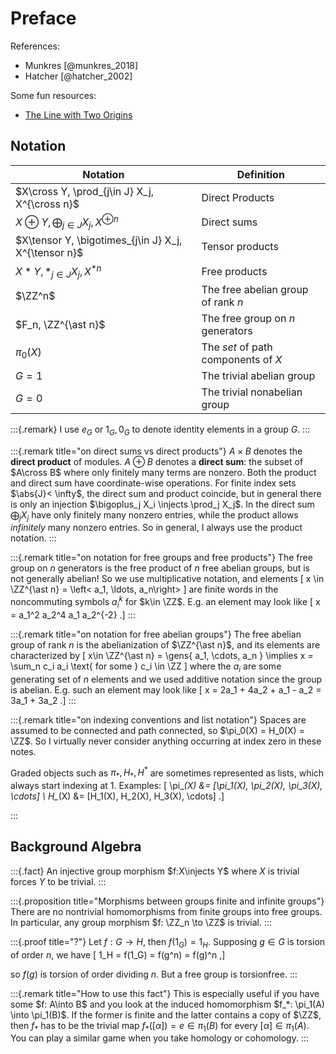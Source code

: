 # Preface

References:

- Munkres [@munkres_2018]
- Hatcher [@hatcher_2002]

Some fun resources:

- [The Line with Two Origins](https://blogs.scientificamerican.com/roots-of-unity/a-few-of-my-favorite-spaces-the-line-with-2-origins/)

## Notation

| Notation                                             | Definition                          |
|------------------------------------------------------|-------------------------------------|
| $X\cross Y, \prod_{j\in J} X_j, X^{\cross n}$        | Direct Products                     |
| $X\oplus Y, \bigoplus_{j\in J} X_j, X^{\oplus n}$    | Direct sums                         |
| $X\tensor Y, \bigotimes_{j\in J} X_j, X^{\tensor n}$ | Tensor products                     |
| $X\ast Y, \ast_{j\in J} X_j, X^{\ast n}$             | Free products                       |
| $\ZZ^n$                                              | The free abelian group of rank $n$  |
| $F_n, \ZZ^{\ast n}$                                  | The free group on $n$ generators    |
| $\pi_0(X)$                                           | The *set* of path components of $X$ |
| $G=1$                                                | The trivial abelian group           |
| $G=0$                                                | The trivial nonabelian group        |


:::{.remark}
I use $e_G$ or $1_G, 0_G$ to denote identity elements in a group $G$.
:::

:::{.remark title="on direct sums vs direct products"}
$A\times B$ denotes the **direct product** of modules.
$A\oplus B$ denotes a **direct sum**: the subset of $A\cross B$ where only finitely many terms are nonzero.
Both the product and direct sum have coordinate-wise operations.
For finite index sets $\abs{J}< \infty$, the direct sum and product coincide, but in general there is only an injection $\bigoplus_j X_i \injects \prod_j X_j$.
In the direct sum $\bigoplus_j X_j$ have only finitely many nonzero entries, while the product allows *infinitely* many nonzero entries.
So in general, I always use the product notation.
:::

:::{.remark title="on notation for free groups and free products"}
The free group on $n$ generators is the free product of $n$ free abelian groups, but is not generally abelian!
So we use multiplicative notation, and elements 
\[
x \in \ZZ^{\ast n} = \left< a_1, \ldots, a_n\right>
\]
are finite words in the noncommuting symbols $a_i^k$ for $k\in \ZZ$.
E.g. an element may look like 
\[
x = a_1^2 a_2^4 a_1 a_2^{-2}
.\]
:::

:::{.remark title="on notation for free abelian groups"}
The free abelian group of rank $n$ is the abelianization of $\ZZ^{\ast n}$,
and its elements are characterized by
\[
x\in \ZZ^{\ast n} = \gens{ a_1, \cdots, a_n } \implies x = \sum_n c_i a_i \text{ for some } c_i \in \ZZ
\]
where the $a_i$ are some generating set of $n$ elements and we used additive notation since the group is abelian.
E.g. such an element may look like 
\[
x = 2a_1 + 4a_2 + a_1 - a_2 = 3a_1 + 3a_2
.\]
:::

:::{.remark title="on indexing conventions and list notation"}
Spaces are assumed to be connected and path connected, so $\pi_0(X) = H_0(X) = \ZZ$.
So I virtually never consider anything occurring at index zero in these notes.

Graded objects such as $\pi_*, H_*, H^*$ are sometimes represented as lists, which always start indexing at 1.
Examples: 
\[
\pi_*(X) &= [\pi_1(X), \pi_2(X), \pi_3(X), \cdots] \\
H_*(X) &= [H_1(X), H_2(X), H_3(X), \cdots]
.\]

:::

## Background Algebra 

:::{.fact}
An injective group morphism $f:X\injects Y$ where $X$ is trivial forces $Y$ to be trivial.
:::

:::{.proposition title="Morphisms between groups finite and infinite groups"}
There are no nontrivial homomorphisms from finite groups into free groups.
In particular, any group morphism $f: \ZZ_n \to \ZZ$ is trivial.
:::

:::{.proof title="?"}
Let $f: G\to H$, then $f(1_G) = 1_H$.
Supposing $g\in G$ is torsion of order $n$, we have
\[
1_H = f(1_G) = f(g^n) = f(g)^n 
,\]

so $f(g)$ is torsion of order dividing $n$.
But a free group is torsionfree.
:::

:::{.remark title="How to use this fact"}
This is especially useful if you have some $f: A\into B$ and you look at the induced homomorphism $f_*: \pi_1(A) \into \pi_1(B)$. If the former is finite and the latter contains a copy of $\ZZ$, then $f_*$ has to be the trivial map $f_*([\alpha]) = e \in \pi_1(B)$ for every $[\alpha] \in \pi_1(A)$.
You can play a similar game when you take homology or cohomology.
:::

 
